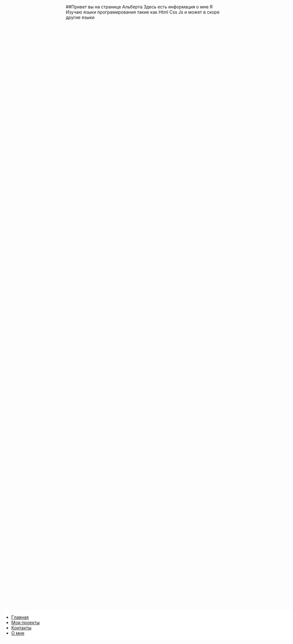 
<html>
<head>
	<link rel="stylesheet" type="text/css" href="style.css">
	<title></title>
</head>
<body>
<div class="saitbar"
style="
position: absolute;
top: 50vh;
left:3vw;
background: #ffffff;
width: 30vh;
height:10vw;
" 
>
<ul class="menu-3">
   <li><a href="#">Главная</a></li>
   <li><a href="#">Мои проекты</a></li>
   <li><a href="#">Контакты</a></li>
   <li><a href="#">О мне</a></li>
</ul>
</div>
##Привет вы на странице Альберта
Здесь есть информация о мне
Я Изучаю языки програмирования такие как Html Css Js и может в скоре другие языки
</body>
</html>

